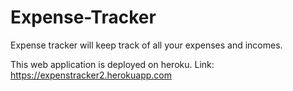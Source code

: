 # Expense-Tracker
Expense tracker will keep track of all your expenses and incomes.

This web application is deployed on heroku. Link:  https://expenstracker2.herokuapp.com
